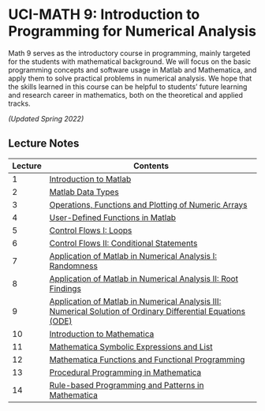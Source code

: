 # UCI-MATH 9: Introduction to Programming for Numerical Analysis

Math 9 serves as the introductory course in programming, mainly targeted for the students with mathematical background. We will focus on the basic programming concepts and software usage in Matlab and Mathematica, and apply them to solve practical problems in numerical analysis. We hope that the skills learned in this course can be helpful to students’ future learning and research career in mathematics, both on the theoretical and applied tracks.

*(Updated Spring 2022)*

## Lecture Notes
**Lecture** | **Contents**
------------| --------------
1 | [Introduction to Matlab](https://github.com/cliffzhou92/UCI-Math-9/blob/main/lecture_notes/lec1/lecture1.mlx)
2 | [Matlab Data Types](https://github.com/cliffzhou92/UCI-Math-9/blob/main/lecture_notes/lec2/lecture2.mlx)
3 | [Operations, Functions and Plotting of Numeric Arrays](https://github.com/cliffzhou92/UCI-Math-9/blob/main/lecture_notes/lec3/lecture3.mlx)
4 | [User-Defined Functions in Matlab](https://github.com/cliffzhou92/UCI-Math-9/blob/main/lecture_notes/lec4/lecture4.mlx)
5 | [Control Flows I: Loops](https://github.com/cliffzhou92/UCI-Math-9/blob/main/lecture_notes/lec5/lecture5.mlx)
6 | [Control Flows II: Conditional Statements](https://github.com/cliffzhou92/UCI-Math-9/blob/main/lecture_notes/lec6/lecture6.mlx)
7 | [Application of Matlab in Numerical Analysis I: Randomness](https://github.com/cliffzhou92/UCI-Math-9/blob/main/lecture_notes/lec7/lecture7.mlx)
8 | [Application of Matlab in Numerical Analysis II: Root Findings](https://github.com/cliffzhou92/UCI-Math-9/blob/main/lecture_notes/lec8/lecture8.mlx)
9 | [Application of Matlab in Numerical Analysis III: Numerical Solution of Ordinary Differential Equations (ODE)](https://github.com/cliffzhou92/UCI-Math-9/blob/main/lecture_notes/lec9/lecture9.mlx)
10 | [Introduction to Mathematica](https://github.com/cliffzhou92/UCI-Math-9/blob/main/lecture_notes/lec10/Lecture10.nb)
11 | [Mathematica Symbolic Expressions and List](https://github.com/cliffzhou92/UCI-Math-9/blob/main/lecture_notes/lec11/Lecture11.nb)
12 | [Mathematica Functions and Functional Programming](https://github.com/cliffzhou92/UCI-Math-9/blob/main/lecture_notes/lec12/Lecture12.nb)
13 | [Procedural Programming in Mathematica](https://github.com/cliffzhou92/UCI-Math-9/blob/main/lecture_notes/lec13/Lecture13.nb)
14 | [Rule-based Programming and Patterns in Mathematica](https://github.com/cliffzhou92/UCI-Math-9/blob/main/lecture_notes/lec14/Lecture14.nb)
